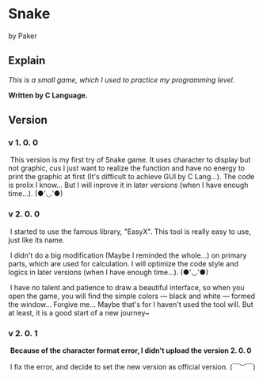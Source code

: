 # Snake

by Paker


## Explain

*This is a small game, which I used to practice my programming level.*

**Written by C Language.**


## Version

### v 1. 0. 0

​	This version is my first try of Snake game. It uses character to display but not graphic, cus I just want to realize the function and have no energy to print the graphic at first (It's difficult to achieve GUI by C Lang…). The code is prolix I know… But I will inprove it in later versions (when I have enough time…). (●'◡'●) 

### v 2. 0. 0

​	I started to use the famous library, "EasyX". This tool is really easy to use, just like its name.

​	I didn't do a big modification (Maybe I reminded the whole...) on primary parts, which are used for calculation. I will optimize the code style and logics in later versions (when I have enough time…). (●'◡'●)

​	I have no talent and patience to draw a beautiful interface, so when you open the game, you will find the simple colors — black and white — formed the window… Forgive me… Maybe that's for I haven't used the tool will. But at least, it is a good start of a new journey~



### v 2. 0. 1

​	**Because of the character format error, I didn't  upload the version 2. 0. 0**

​	I fix the error, and decide to set the new version as official version.  (￣︶￣)







